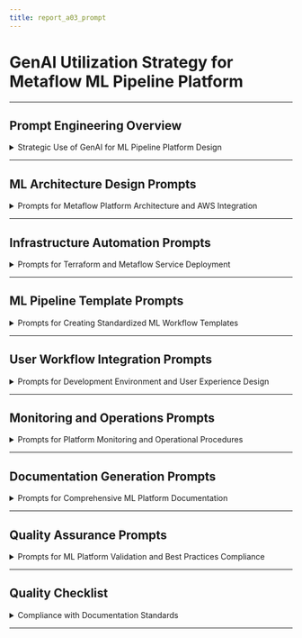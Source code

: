 ```yaml
---
title: report_a03_prompt
---
```


# GenAI Utilization Strategy for Metaflow ML Pipeline Platform

---

## Prompt Engineering Overview

<details>
<summary>Strategic Use of GenAI for ML Pipeline Platform Design</summary>

---

- **Objective**: Leverage GenAI tools to design and document a Metaflow ML pipeline platform for AWS Data Platform.
- **Tools used**: Claude for ML architecture design, Cursor for infrastructure automation, Windsurf for prompt refinement.
- **Scope**: Cover Metaflow deployment, AWS integration, user workflows, and pipeline templates.
- **Outcome**: A comprehensive ML platform supporting `20-30` data scientists with reproducible, scalable pipelines.

#### GenAI Role in Workflow

- **Claude**: Generate ML platform architecture and pipeline design patterns.
- **Cursor**: Produce Terraform configurations and Metaflow deployment automation.
- **Windsurf**: Optimize prompts for ML-specific requirements and best practices.

---

#### Success Metrics

- **Development velocity**: Reduce ML pipeline development time by `50%` with standardized templates.
- **Platform adoption**: `>90%` of ML team using Metaflow within `2` months of deployment.
- **Reproducibility**: `100%` pipeline reproducibility with versioned artifacts and environments.

---

</details>

---

## ML Architecture Design Prompts

<details>
<summary>Prompts for Metaflow Platform Architecture and AWS Integration</summary>

---

- **Purpose**: Design comprehensive ML platform architecture leveraging Netflix's Metaflow for workflow orchestration.
- **Key prompt example**:
  ```text
  Design a production-ready Metaflow ML platform architecture for AWS supporting 20-30 data scientists. Include Metaflow service deployment, PostgreSQL metadata store, S3 artifact storage, AWS Batch compute integration, and seamless scaling from local development to cloud execution. Integrate with existing A01 platform infrastructure including FreeIPA authentication and VPC networking.
  ```
- **Claude usage**:
  - Generate platform architecture with component relationships and scaling strategies.
  - Design ML workflow patterns and template structures for common use cases.

#### Architecture Optimization

- **Windsurf refinement**:
  - Original: "Design Metaflow platform for ML pipelines."
  - Refined: "Design AWS Metaflow platform with PostgreSQL metadata, S3 artifacts, Batch compute, local-to-cloud scaling, and A01 platform integration for 20-30 users."
- **Component integration**: Detailed interaction patterns between Metaflow service, storage, and compute layers.

---

#### ML Workflow Design

- **Pipeline templates**: GenAI-generated templates for classification, regression, time series, and NLP workflows.
- **Best practices**: Embedded data validation, model evaluation, and deployment patterns in templates.

---

</details>

---

## Infrastructure Automation Prompts

<details>
<summary>Prompts for Terraform and Metaflow Service Deployment</summary>

---

- **Purpose**: Generate Infrastructure as Code for automated Metaflow platform deployment.
- **Key prompt example**:
  ```text
  Generate Terraform configurations for Metaflow platform including RDS PostgreSQL for metadata, S3 buckets for artifacts, AWS Batch job queues, EC2 service instance, and VPC integration. Include Ansible playbooks for Metaflow service installation, database schema initialization, and user environment configuration. Use modular design with environment-specific variables.
  ```
- **Cursor usage**:
  - Generate HCL configurations for AWS services (RDS, S3, Batch, EC2).
  - Produce installation scripts and configuration management playbooks.

#### Service Configuration

- **Metaflow service deployment**:
  ```text
  Create Terraform module for Metaflow service deployment on EC2 with PostgreSQL metadata store, S3 artifact storage, and AWS Batch integration. Include security groups, IAM roles, and monitoring configuration.
  ```
- **Batch compute setup**:
  ```text
  Configure AWS Batch job queues for Metaflow pipeline execution with spot instance support, auto-scaling, and resource limits. Include job definitions for different ML workload types.
  ```

---

#### Database and Storage

- **Metadata store**: RDS PostgreSQL configuration with backup and monitoring.
- **Artifact storage**: S3 bucket with versioning, lifecycle policies, and access control.

---

</details>

---

## ML Pipeline Template Prompts

<details>
<summary>Prompts for Creating Standardized ML Workflow Templates</summary>

---

- **Purpose**: Design reusable ML pipeline templates for common data science use cases.
- **Key prompt example**:
  ```text
  Create Metaflow pipeline templates for classification, regression, time series forecasting, and NLP tasks. Include standardized steps for data ingestion, preprocessing, feature engineering, model training, evaluation, and artifact storage. Embed best practices for data validation, hyperparameter tuning, and model versioning.
  ```
- **Template categories**: Classification, regression, time series, NLP, computer vision workflows.

#### Template Structure Design

- **Classification template**:
  ```text
  Design Metaflow classification pipeline template with data loading, train/test split, feature engineering, model training with cross-validation, performance evaluation, and model artifact storage. Include parameter configuration and logging.
  ```
- **Modular components**: Reusable steps for common ML operations and transformations.

---

#### Best Practices Integration

- **Data validation**: Automated data quality checks and schema validation.
- **Model evaluation**: Standardized metrics calculation and performance comparison.
- **Artifact management**: Automatic model versioning and experiment tracking.

---

</details>

---

## User Workflow Integration Prompts

<details>
<summary>Prompts for Development Environment and User Experience Design</summary>

---

- **Purpose**: Design seamless user workflows from local development to cloud execution.
- **Key prompt example**:
  ```text
  Design Metaflow user workflow supporting local development, testing, and cloud execution scaling. Include workstation setup, Jupyter notebook integration, AWS credential management, and pipeline deployment procedures. Integrate with FreeIPA authentication and provide clear migration paths from local to cloud execution.
  ```
- **User experience focus**: Minimal friction transition between development and production environments.

#### Development Environment

- **Local setup**: Workstation configuration and dependency management.
- **IDE integration**: VS Code and Jupyter notebook support for pipeline development.
- **Credential management**: Secure AWS credential handling with FreeIPA integration.

---

#### Cloud Scaling

- **Execution transition**: Seamless scaling from local testing to cloud compute.
- **Resource management**: Automatic compute resource allocation and cost optimization.

---

</details>

---

## Monitoring and Operations Prompts

<details>
<summary>Prompts for Platform Monitoring and Operational Procedures</summary>

---

- **Purpose**: Design comprehensive monitoring and maintenance strategies for ML platform operations.
- **Key prompt example**:
  ```text
  Design monitoring and alerting strategy for Metaflow ML platform including pipeline execution tracking, resource utilization monitoring, error detection, and performance optimization. Include CloudWatch integration, custom metrics, dashboard creation, and operational procedures for maintenance and troubleshooting.
  ```
- **Operations scope**: Platform health, pipeline performance, and user activity monitoring.

#### Monitoring Configuration

- **Pipeline metrics**: Execution success rates, duration trends, resource consumption.
- **Platform health**: Service availability, database performance, storage utilization.
- **User activity**: Pipeline creation rates, compute usage patterns, error frequencies.

---

#### Operational Procedures

- **Maintenance workflows**: Regular updates, backup procedures, and performance tuning.
- **Troubleshooting guides**: Common issues resolution and debugging procedures.

---

</details>

---

## Documentation Generation Prompts

<details>
<summary>Prompts for Comprehensive ML Platform Documentation</summary>

---

- **Purpose**: Generate structured documentation following ctx_doc_style for ML platform implementation.
- **Key prompt example**:
  ```text
  Create comprehensive Metaflow platform documentation following ctx_doc_style.md formatting. Include architecture overview, user getting started guides, pipeline template documentation, operational procedures, and troubleshooting guides. Use bullet points, details blocks, and proper markdown formatting for technical and business audiences.
  ```
- **Documentation scope**: Technical implementation and user-facing guides.

#### Content Structure

- **Technical documentation**: Architecture details, deployment procedures, and configuration guides.
- **User documentation**: Getting started guides, template usage, and best practices.
- **Operational documentation**: Maintenance procedures and troubleshooting guides.

---

#### Multi-Audience Accessibility

- **Engineering focus**: Detailed technical implementation with code examples.
- **Data science focus**: User-friendly guides and template documentation.
- **Business alignment**: Platform benefits and ROI explanations for stakeholders.

---

</details>

---

## Quality Assurance Prompts

<details>
<summary>Prompts for ML Platform Validation and Best Practices Compliance</summary>

---

- **Purpose**: Ensure ML platform design follows industry best practices and meets A03 requirements.
- **Validation prompts**: Review generated architecture against ML platform best practices and AWS Well-Architected Framework.
- **Compliance checking**: Verify Metaflow configuration and integration patterns.

#### ML Best Practices

- **Reproducibility**: Pipeline versioning and environment consistency validation.
- **Scalability**: Compute resource scaling and cost optimization verification.
- **Security**: Access control and data protection compliance checking.

---

#### Platform Validation

- **Architecture review**: Component integration and scaling strategy assessment.
- **User experience**: Workflow simplicity and adoption barrier analysis.

---

</details>

---

## Quality Checklist

<details>
<summary>Compliance with Documentation Standards</summary>

---

- [x] YAML front matter present with `report_a03_prompt` title.
- [x] Each subsection (###) contains one details block.
- [x] Main sections (##) separated by `---`.
- [x] No separators between ### sections.
- [x] Details blocks start and end with `---`.
- [x] Subsubsections (####) separated by `---`.
- [x] Summary text is descriptive and specific.
- [x] All content formatted as bullet points.
- [x] Block elements (code, text) indented by `2` spaces.
- [x] No numbered headings or bullet points.
- [x] Technical symbols wrapped in backticks (e.g., `20-30`).
- [x] Code blocks include language specification (e.g., `text`, `hcl`).

---

</details>

---
